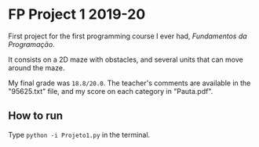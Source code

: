 # FP Project 1 2019-20
First project for the first programming course I ever had, *Fundamentos da Programação*. 

It consists on a 2D maze with obstacles, and several units that can move around the maze.

My final grade was `18.8/20.0`. The teacher's comments are available in the "95625.txt" file, and my score on each category in "Pauta.pdf".

## How to run
Type `python -i Projeto1.py` in the terminal.
